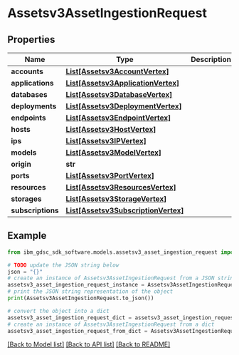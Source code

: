 # Assetsv3AssetIngestionRequest


## Properties

Name | Type | Description | Notes
------------ | ------------- | ------------- | -------------
**accounts** | [**List[Assetsv3AccountVertex]**](Assetsv3AccountVertex.md) |  | [optional] 
**applications** | [**List[Assetsv3ApplicationVertex]**](Assetsv3ApplicationVertex.md) |  | [optional] 
**databases** | [**List[Assetsv3DatabaseVertex]**](Assetsv3DatabaseVertex.md) |  | [optional] 
**deployments** | [**List[Assetsv3DeploymentVertex]**](Assetsv3DeploymentVertex.md) |  | [optional] 
**endpoints** | [**List[Assetsv3EndpointVertex]**](Assetsv3EndpointVertex.md) |  | [optional] 
**hosts** | [**List[Assetsv3HostVertex]**](Assetsv3HostVertex.md) |  | [optional] 
**ips** | [**List[Assetsv3IPVertex]**](Assetsv3IPVertex.md) |  | [optional] 
**models** | [**List[Assetsv3ModelVertex]**](Assetsv3ModelVertex.md) |  | [optional] 
**origin** | **str** |  | [optional] 
**ports** | [**List[Assetsv3PortVertex]**](Assetsv3PortVertex.md) |  | [optional] 
**resources** | [**List[Assetsv3ResourcesVertex]**](Assetsv3ResourcesVertex.md) |  | [optional] 
**storages** | [**List[Assetsv3StorageVertex]**](Assetsv3StorageVertex.md) |  | [optional] 
**subscriptions** | [**List[Assetsv3SubscriptionVertex]**](Assetsv3SubscriptionVertex.md) |  | [optional] 

## Example

```python
from ibm_gdsc_sdk_software.models.assetsv3_asset_ingestion_request import Assetsv3AssetIngestionRequest

# TODO update the JSON string below
json = "{}"
# create an instance of Assetsv3AssetIngestionRequest from a JSON string
assetsv3_asset_ingestion_request_instance = Assetsv3AssetIngestionRequest.from_json(json)
# print the JSON string representation of the object
print(Assetsv3AssetIngestionRequest.to_json())

# convert the object into a dict
assetsv3_asset_ingestion_request_dict = assetsv3_asset_ingestion_request_instance.to_dict()
# create an instance of Assetsv3AssetIngestionRequest from a dict
assetsv3_asset_ingestion_request_from_dict = Assetsv3AssetIngestionRequest.from_dict(assetsv3_asset_ingestion_request_dict)
```
[[Back to Model list]](../README.md#documentation-for-models) [[Back to API list]](../README.md#documentation-for-api-endpoints) [[Back to README]](../README.md)


